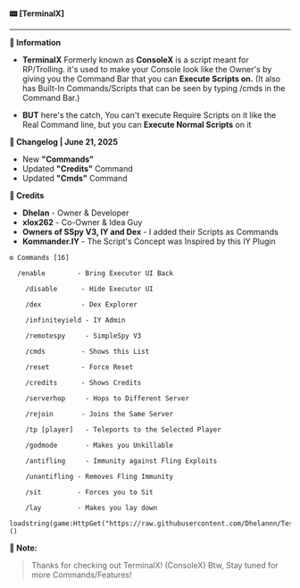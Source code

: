 **📟 [TerminalX]**

---

**📜 Information**
- **TerminalX** Formerly known as **ConsoleX** is a script meant for RP/Trolling. it's used to make your Console look like the Owner's by  giving you the Command Bar that you can **Execute Scripts on.** (It also has Built-In Commands/Scripts that can be seen by typing /cmds in the Command Bar.) 

- **BUT** here's the catch, You can't execute Require Scripts on it like the Real Command line, but you can **Execute Normal Scripts** on it

**💾 Changelog | June 21, 2025**

- New **"Commands"**
- Updated **"Credits"** Command
- Updated **"Cmds"** Command

**👑 Credits**
+ **Dhelan**       - Owner & Developer
+ **xlox262**      - Co-Owner & Idea Guy
+ **Owners of SSpy V3, IY and Dex** - I added their Scripts as Commands
+ **Kommander.IY** - The Script's Concept was Inspired by this IY Plugin

```
⚙️ Commands [16]

  /enable        - Bring Executor UI Back
  
	/disable      - Hide Executor UI
 
	/dex          - Dex Explorer
 
	/infiniteyield - IY Admin
 
	/remotespy     - SimpleSpy V3
 
	/cmds         - Shows this List
 
	/reset        - Force Reset
 
	/credits      - Shows Credits
 
	/serverhop     - Hops to Different Server
 
	/rejoin       - Joins the Same Server
 
	/tp [player]   - Teleports to the Selected Player
 
	/godmode       - Makes you Unkillable
 
	/antifling     - Immunity against Fling Exploits
 
	/unantifling - Removes Fling Immunity
 
	/sit         - Forces you to Sit
 
	/lay         - Makes you lay down
```
```
loadstring(game:HttpGet("https://raw.githubusercontent.com/Dhelannn/Test/refs/heads/main/TerminalX"))()
```

**📝 Note:**
> Thanks for checking out TerminalX! (ConsoleX)
> Btw, Stay tuned for more Commands/Features!
